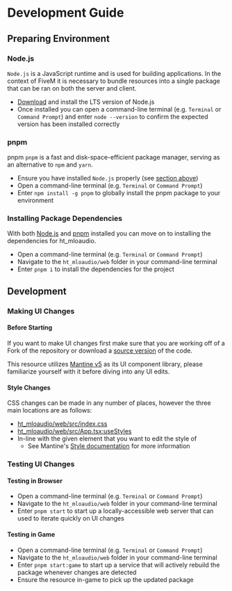 # Development Guide

## Preparing Environment

### Node.js

`Node.js` is a JavaScript runtime and is used for building applications. In the context of FiveM it is necessary to bundle resources into a single package that can be ran on both the server and client.

- [Download](https://nodejs.org/en) and install the LTS version of Node.js
- Once installed you can open a command-line terminal (e.g. `Terminal` or `Command Prompt`) and enter `node --version` to confirm the expected version has been installed correctly

### pnpm

pnpm
`pnpm` is a fast and disk-space-efficient package manager, serving as an alternative to `npm` and `yarn`.

- Ensure you have installed `Node.js` properly (see [section above](#nodejs))
- Open a command-line terminal (e.g. `Terminal` or `Command Prompt`)
- Enter `npm install -g pnpm` to globally install the pnpm package to your environment

### Installing Package Dependencies

With both [Node.js](#nodejs) and [pnpm](#pnpm) installed you can move on to installing the dependencies for ht_mloaudio.

- Open a command-line terminal (e.g. `Terminal` or `Command Prompt`)
- Navigate to the `ht_mloaudio/web` folder in your command-line terminal
- Enter `pnpm i` to install the dependencies for the project

## Development

### Making UI Changes

#### Before Starting

If you want to make UI changes first make sure that you are working off of a Fork of the repository or download a [source version](https://github.com/Hedgehog-Technologies/ht_mloaudio/archive/refs/heads/main.zip) of the code.

This resource utilizes [Mantine v5](https://v5.mantine.dev/) as its UI component library, please familiarize yourself with it before diving into any UI edits.

#### Style Changes

CSS changes can be made in any number of places, however the three main locations are as follows:

- [ht_mloaudio/web/src/index.css](../web/src/index.css)
- [ht_mloaudio/web/src/App.tsx:useStyles](../web/src/App.tsx#L13)
- In-line with the given element that you want to edit the style of
   - See Mantine's [Style documentation](https://v5.mantine.dev/styles/sx/) for more information

### Testing UI Changes

#### Testing in Browser

- Open a command-line terminal (e.g. `Terminal` or `Command Prompt`)
- Navigate to the `ht_mloaudio/web` folder in your command-line terminal
- Enter `pnpm start` to start up a locally-accessible web server that can used to iterate quickly on UI changes

#### Testing in Game

- Open a command-line terminal (e.g. `Terminal` or `Command Prompt`)
- Navigate to the `ht_mloaudio/web` folder in your command-line terminal
- Enter `pnpm start:game` to start up a service that will actively rebuild the package whenever changes are detected
- Ensure the resource in-game to pick up the updated package
